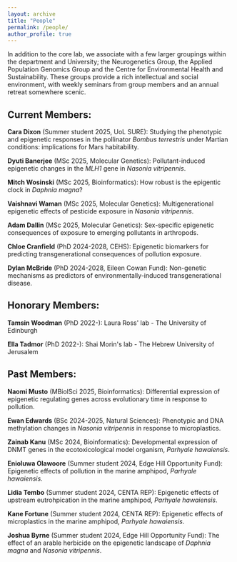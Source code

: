 ```yaml
---
layout: archive
title: "People"
permalink: /people/
author_profile: true
---
```


In addition to the core lab, we associate with a few larger groupings within the department and University; the Neurogenetics Group, the Applied Population Genomics Group and the Centre for Environmental Health and Sustainability. These groups provide a rich intellectual and social environment, with weekly seminars from group members and an annual retreat somewhere scenic.

<h2>Current Members:</h2>
<b>Cara Dixon</b> (Summer student 2025, UoL SURE): Studying the phenotypic and epigenetic responses in the pollinator <i>Bombus terrestris</i> under Martian conditions: implications for Mars habitability.

<b>Dyuti Banerjee</b> (MSc 2025, Molecular Genetics): Pollutant-induced epigenetic changes in the <i>MLH1</i> gene in <i>Nasonia vitripennis</i>.

<b>Mitch Wosinski</b> (MSc 2025, Bioinformatics): How robust is the epigentic clock in <i>Daphnia magna</i>?

<!-- <b>Cara Dixon</b> (PhD 2025-2029, MIBTP): Transgenerational epigentic consequences of pollution exposure in wild butterfly populations. -->

<!-- <b>Dayna Cottam</b> (PhD 2025-2029, CENTA): Multigenerational epigenetic consequences of pollution exposure in wild fish populations (Angling Trust CASE Studentship). -->

<b>Vaishnavi Waman</b> (MSc 2025, Molecular Genetics): Multigenerational epigenetic effects of pesticide exposure in <i>Nasonia vitripennis</i>.

<b>Adam Dallin</b> (MSc 2025, Molecular Genetics): Sex-specific epigenetic consequences of exposure to emerging pollutants in arthropods. 

<b>Chloe Cranfield</b> (PhD 2024-2028, CEHS): Epigenetic biomarkers for predicting transgenerational consequences of pollution exposure.

<b>Dylan McBride</b> (PhD 2024-2028, Eileen Cowan Fund): Non-genetic mechanisms as predictors of environmentally-induced transgenerational disease.


<h2>Honorary Members:</h2>
<b>Tamsin Woodman</b> (PhD 2022-): Laura Ross' lab - The University of Edinburgh

<b>Ella Tadmor</b> (PhD 2022-): Shai Morin's lab - The Hebrew University of Jerusalem


<h2>Past Members:</h2>
<b>Naomi Musto</b> (MBiolSci 2025, Bioinformatics): Differential expression of epigenetic regulating genes across evolutionary time in response to pollution.

<b>Ewan Edwards</b> (BSc 2024-2025, Natural Sciences): Phenotypic and DNA methylation changes in <i>Nasonia vitripennis</i> in response to microplastics.

<b>Zainab Kanu</b> (MSc 2024, Bioinformatics): Developmental expression of DNMT genes in the ecotoxicological model organism, <i>Parhyale hawaiensis</i>.

<b>Enioluwa Olawoore</b> (Summer student 2024, Edge Hill Opportunity Fund): Epigenetic effects of pollution in the marine amphipod, <i>Parhyale hawaiensis</i>.

<b>Lidia Tembo</b> (Summer student 2024, CENTA REP): Epigenetic effects of upstream eutrohpication in the marine amphipod, <i>Parhyale hawaiensis</i>.

<b>Kane Fortune</b> (Summer student 2024, CENTA REP): Epigenetic effects of microplastics in the marine amphipod, <i>Parhyale hawaiensis</i>.

<b>Joshua Byrne</b> (Summer student 2024, Edge Hill Opportunity Fund): The effect of an arable herbicide on the epigenetic landscape of <i>Daphnia magna</i> and <i>Nasonia vitripennis</i>.
